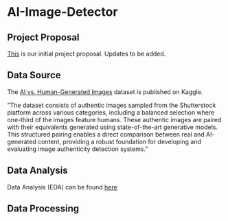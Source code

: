 # AI-Image-Detector

## Project Proposal

[This](https://github.com/jh000107/AI-Image-Detector/blob/master/documents/Enhancing_AI_Generated_Image_Detection__A_Comparative_Study_of_CNNs__Transformers__and_Contrastive_Learning.pdf) is our initial project proposal. Updates to be added.

## Data Source

The [AI vs. Human-Generated Images](https://www.kaggle.com/datasets/alessandrasala79/ai-vs-human-generated-dataset?select=test_data_v2) dataset is published on Kaggle.

"The dataset consists of authentic images sampled from the Shutterstock platform across various categories, including a balanced selection where one-third of the images feature humans. These authentic images are paired with their equivalents generated using state-of-the-art generative models. This structured pairing enables a direct comparison between real and AI-generated content, providing a robust foundation for developing and evaluating image authenticity detection systems."

## Data Analysis

Data Analysis (EDA) can be found [here](https://github.com/jh000107/AI-Image-Detector/blob/master/eda_V2.ipynb)

## Data Processing
